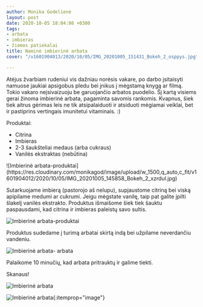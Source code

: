 ```yaml
---
author: Monika Godelienė
layout: post
date: 2020-10-05 18:04:08 +0300
tags:
- arbata
- imbieras
- žiemos patiekalai
title: Naminė imbierinė arbata
cover: "/v1601904013/2020/10/05/IMG_20201005_151431_Bokeh_2_osppys.jpg"

---
```

Atėjus žvarbiam rudeniui vis dažniau norėsis vakare, po darbo įsitaisyti namuose jaukiai apsigobus pledu bei įnikus į mėgstamą knygą ar filmą. Tokio vakaro neįsivaizuoju be garuojančio arbatos puodelio. Šį kartą visiems gerai žinoma imbierinė arbata, pagaminta savomis rankomis. Kvapnus, šiek tiek aitrus gėrimas leis ne tik atsipalaiduoti ir atsiduoti mėgiamai veiklai, bet ir pastiprins vertingais imunitetui vitaminais. :)

Produktai:

* <span itemprop="recipeIngredient">Citrina</span>
* <span itemprop="recipeIngredient">Imbieras</span>
* <span itemprop="recipeIngredient">2-3 šaukšteliai medaus (arba cukraus)</span>
* <span itemprop="recipeIngredient">Vanilės ekstraktas (nebūtina)</span>

<div itemprop="recipeInstructions" markdown="1">
![Imbierinė arbata-produktai](https://res.cloudinary.com/monikagod/image/upload/w_1500,q_auto,c_fit/v1601904012/2020/10/05/IMG_20201005_145858_Bokeh_2_xzrdul.jpg)  

Sutarkuojame imbierą (pastorojo aš nelupu), supjaustome citriną bei viską apipilame medumi ar cukrumi. Jeigu mėgstate vanilę, taip pat galite įpilti šlakelį vanilės ekstrakto. Produktus išmaišome šiek tiek šauktu paspausdami, kad citrina ir imbieras paleistų savo sultis.

![Imbierinė arbata-produktai](https://res.cloudinary.com/monikagod/image/upload/w_1500,q_auto,c_fit/v1601904012/2020/10/05/IMG_20201005_150249_Bokeh_2_teqr2d.jpg)

Produktus sudedame į turimą arbatai skirtą indą bei užpilame neverdančiu vandeniu.

![Imbierinė arbata- arbata](https://res.cloudinary.com/monikagod/image/upload/w_1500,q_auto,c_fit/v1601904012/2020/10/05/IMG_20201005_150657_Bokeh_2_omxlrb.jpg) 
 
Palaikome 10 minučių, kad arbata pritrauktų ir galime tiekti.
</div>

Skanaus!

![Imbierinė arbata](https://res.cloudinary.com/monikagod/image/upload/w_1500,q_auto,c_fit/v1601904013/2020/10/05/IMG_20201005_151231_Bokeh_2_rmxnea.jpg)  


![Imbierinė arbata](https://res.cloudinary.com/monikagod/image/upload/w_1500,q_auto,c_fit/v1601904013/2020/10/05/IMG_20201005_151431_Bokeh_2_osppys.jpg){:itemprop="image"}